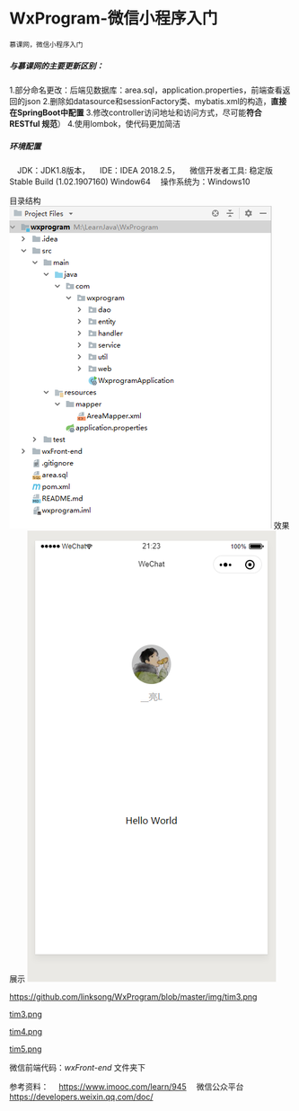 # WxProgram-微信小程序入门

```
慕课网，微信小程序入门
```

##### 与慕课网的主要更新**区别**：

1.部分命名更改：后端见数据库：area.sql，application.properties，前端查看返回的json 
2.删除如datasource和sessionFactory类、mybatis.xml的构造，**直接在SpringBoot中配置** 
3.修改controller访问地址和访问方式，尽可能**符合 RESTful 规范**）
4.使用lombok，使代码更加简洁 

##### 环境配置

 JDK：JDK1.8版本，
 IDE：IDEA 2018.2.5，
 微信开发者工具: 稳定版 Stable Build (1.02.1907160) Window64 
 操作系统为：Windows10

目录结构
[![image](https://github.com/linksong/WxProgram/raw/master/img/project.png)](https://github.com/linksong/WxProgram/blob/master/img/project.png)
效果展示
[![image](https://github.com/linksong/WxProgram/raw/master/img/Tim.png)](https://github.com/linksong/WxProgram/blob/master/img/Tim.png)

https://github.com/linksong/WxProgram/blob/master/img/tim3.png

[tim3.png](https://github.com/linksong/WxProgram/blob/master/img/tim3.png)

[tim4.png](https://github.com/linksong/WxProgram/blob/master/img/tim4.png)

[tim5.png](https://github.com/linksong/WxProgram/blob/master/img/tim5.png)



微信前端代码：*wxFront-end* 文件夹下



参考资料：
 https://www.imooc.com/learn/945
 微信公众平台 https://developers.weixin.qq.com/doc/ 